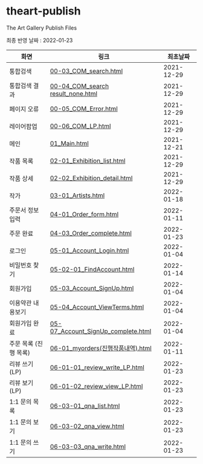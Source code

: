 # theart-publish
The Art Gallery Publish Files

최종 반영 날짜 : 2022-01-23

|화면|링크|최초날짜|
|---|---|---|
|통합검색|[00-03_COM_search.html](00-03_COM_search.html)|2021-12-29|
|통합검색 결과|[00-04_COM_search result_none.html](00-04_COM_search%20result_none.html)|2021-12-29|
|페이지 오류|[00-05_COM_Error.html](00-05_COM_Error.html)|2021-12-29|
|레이어팝업|[00-06_COM_LP.html](00-06_COM_LP.html)|2021-12-29|
|메인|[01_Main.html](01_main.html)|2021-12-21|
|작품 목록|[02-01_Exhibition_list.html](02-01_Exhibition_list.html)|2021-12-29|
|작품 상세|[02-02_Exhibition_detail.html](02-02_Exhibition_detail.html)|2021-12-29|
|작가|[03-01_Artists.html](03-01_Artists.html)|2022-01-18|
|주문서 정보 입력|[04-01_Order_form.html](04-01_Order_form.html)|2022-01-11|
|주문 완료|[04-03_Order_complete.html](04-03_Order_complete.html)|2022-01-23|
|로그인|[05-01_Account_Login.html](05-01_Account_Login.html)|2022-01-04|
|비밀번호 찾기|[05-02-01_FindAccount.html](05-02-01_FindAccount.html)|2022-01-14|
|회원가입|[05-03_Account_SignUp.html](05-03_Account_SignUp.html)|2022-01-04|
|이용약관 내용보기|[05-04_Account_ViewTerms.html](05-04_Account_ViewTerms.html)|2022-01-04|
|회원가입 완료|[05-07_Account_SignUp_complete.html](05-07_Account_SignUp_complete.html)|2022-01-04|
|주문 목록 (진행 목록)|[06-01_myorders(진행작품내역).html](06-01_myorders(진행작품내역).html)|2022-01-11|
|리뷰 쓰기(LP)|[06-01-01_review_write_LP.html](06-01-01_review_write_LP.html)|2022-01-23|
|리뷰 보기(LP)|[06-01-02_review_view_LP.html](06-01-02_review_view_LP.html)|2022-01-23|
|1:1 문의 목록|[06-03-01_qna_list.html](06-03-01_qna_list.html)|2022-01-23|
|1:1 문의 보기|[06-03-02_qna_view.html](06-03-02_qna_view.html)|2022-01-23|
|1:1 문의 쓰기|[06-03-03_qna_write.html](06-03-03_qna_write.html)|2022-01-23|
